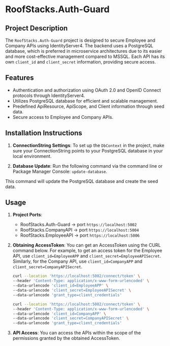 # RoofStacks.Auth-Guard

## Project Description

The `RoofStacks.Auth-Guard` project is designed to secure Employee and Company APIs using IdentityServer4. The backend uses a PostgreSQL database, which is preferred in microservice architectures due to its easier and more cost-effective management compared to MSSQL. Each API has its own `client_id` and `client_secret` information, providing secure access.

## Features

- Authentication and authorization using OAuth 2.0 and OpenID Connect protocols through IdentityServer4.
- Utilizes PostgreSQL database for efficient and scalable management.
- Predefined ApiResource, ApiScope, and Client information through seed data.
- Secure access to Employee and Company APIs.

## Installation Instructions

1. **ConnectionString Settings**: To set up the `DbContext` in the project, make sure your ConnectionString points to your PostgreSQL database in your local environment.
   
2. **Database Update**: Run the following command via the command line or Package Manager Console: `update-database`.
  
This command will update the PostgreSQL database and create the seed data.

## Usage

1. **Project Ports**:
   - RoofStacks.Auth-Guard -> port `https://localhost:5002`
   - RoofStacks.CompanyAPI -> port `https://localhost:5004`
   - RoofStacks.EmployeeAPI -> port `https://localhost:5006`

2. **Obtaining AccessToken**: You can get an AccessToken using the CURL command below. For example, to get an access token for the Employee API, use `client_id=EmployeeAPP` and `client_secret=EmployeeAPISecret`. Similarly, for the Company API, use `client_id=CompanyAPP` and `client_secret=CompanyAPISecret`.

    ```bash
    curl --location 'https://localhost:5002/connect/token' \
    --header 'Content-Type: application/x-www-form-urlencoded' \
    --data-urlencode 'client_id=EmployeeAPP' \
    --data-urlencode 'client_secret=EmployeeAPISecret' \
    --data-urlencode 'grant_type=client_credentials'
    ```

    ```bash
    curl --location 'https://localhost:5002/connect/token' \
    --header 'Content-Type: application/x-www-form-urlencoded' \
    --data-urlencode 'client_id=CompanyAPP' \
    --data-urlencode 'client_secret=CompanyAPISecret' \
    --data-urlencode 'grant_type=client_credentials'
    ```

3. **API Access**: You can access the APIs within the scope of the permissions granted by the obtained AccessToken.
